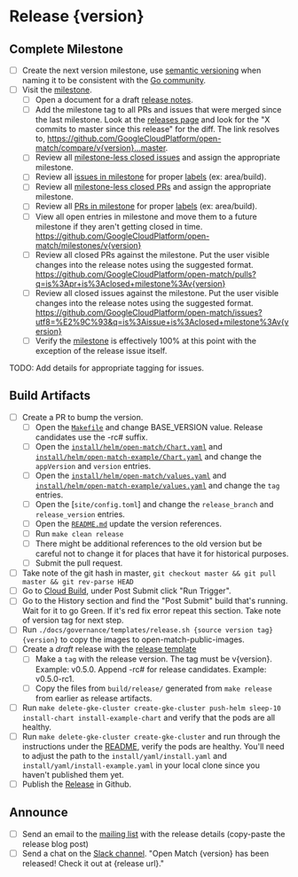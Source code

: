 # Release {version}

<!--
This is the release issue template. Make a copy of the markdown in this page
and copy it into a release issue. Fill in relevent values, found inside {}
{version} should be replaced with the version ie: 0.5.0.

There are 3 types of releases:
 * Release Candidates - 1.0.0-rc1
 * Full Releases - 1.2.0
 * Hot Fixes - 1.0.1

# Release Candidate and Full Release Process

1. Create a Release Issue from the [release issue template](./templates/release_issue.md).
1. Label the issue `kind/release`, and attach it to the milestone that it matches.
1. Complete all items in the release issue checklist.
1. Close the release issue.

# Hot Fix Process
 
1. Hotfixes will occur as needed, to be determined by those will commit access on the repository.
1. Create a Release Issue from the [release issue template](./templates/release_issue.md).
1. Label the issue `kind/release`, and attach it to the next upcoming milestone.
1. Complete all items in the release issue checklist.
1. Close the release issue.

!-->
Complete Milestone
------------------
- [ ] Create the next version milestone, use [semantic versioning](https://semver.org/) when naming it to be consistent with the [Go community](https://blog.golang.org/versioning-proposal).
- [ ] Visit the [milestone](https://github.com/GoogleCloudPlatform/open-match/milestone).
  - [ ] Open a document for a draft [release notes](release.md).
  - [ ] Add the milestone tag to all PRs and issues that were merged since the last milestone. Look at the [releases page](https://github.com/GoogleCloudPlatform/open-match/releases) and look for the "X commits to master since this release" for the diff. The link resolves to, https://github.com/GoogleCloudPlatform/open-match/compare/v{version}...master.
  - [ ] Review all [milestone-less closed issues](https://github.com/GoogleCloudPlatform/open-match/issues?q=is%3Aissue+is%3Aclosed+no%3Amilestone) and assign the appropriate milestone.
  - [ ] Review all [issues in milestone](https://github.com/GoogleCloudPlatform/open-match/milestones) for proper [labels](https://github.com/GoogleCloudPlatform/open-match/labels) (ex: area/build).
  - [ ] Review all [milestone-less closed PRs](https://github.com/GoogleCloudPlatform/open-match/pulls?q=is%3Apr+is%3Aclosed+no%3Amilestone) and assign the appropriate milestone.
  - [ ] Review all [PRs in milestone](https://github.com/GoogleCloudPlatform/open-match/milestones) for proper [labels](https://github.com/GoogleCloudPlatform/open-match/labels) (ex: area/build).
  - [ ] View all open entries in milestone and move them to a future milestone if they aren't getting closed in time. https://github.com/GoogleCloudPlatform/open-match/milestones/v{version}
  - [ ] Review all closed PRs against the milestone. Put the user visible changes into the release notes using the suggested format. https://github.com/GoogleCloudPlatform/open-match/pulls?q=is%3Apr+is%3Aclosed+milestone%3Av{version}
  - [ ] Review all closed issues against the milestone. Put the user visible changes into the release notes using the suggested format. https://github.com/GoogleCloudPlatform/open-match/issues?utf8=%E2%9C%93&q=is%3Aissue+is%3Aclosed+milestone%3Av{version}
  - [ ] Verify the [milestone](https://github.com/GoogleCloudPlatform/open-match/milestones) is effectively 100% at this point with the exception of the release issue itself.

TODO: Add details for appropriate tagging for issues.

Build Artifacts
---------------
- [ ] Create a PR to bump the version.
  - [ ] Open the [`Makefile`](makefile-version) and change BASE_VERSION value. Release candidates use the -rc# suffix.
  - [ ] Open the [`install/helm/open-match/Chart.yaml`](om-chart-yaml-version) and [`install/helm/open-match-example/Chart.yaml`](om-example-chart-yaml-version) and change the `appVersion` and `version` entries.
  - [ ] Open the [`install/helm/open-match/values.yaml`](om-values-yaml-version) and [`install/helm/open-match-example/values.yaml`](om-example-values-yaml-version) and change the `tag` entries.
  - [ ] Open the [`site/config.toml`]  and change the `release_branch` and `release_version` entries.
  - [ ] Open the [`README.md`](readme-deploy) update the version references.
  - [ ] Run `make clean release`
  - [ ] There might be additional references to the old version but be careful not to change it for places that have it for historical purposes.
  - [ ] Submit the pull request.
- [ ] Take note of the git hash in master, `git checkout master && git pull master && git rev-parse HEAD`
- [ ] Go to [Cloud Build](https://pantheon.corp.google.com/cloud-build/triggers?project=open-match-build), under Post Submit click "Run Trigger".
- [ ] Go to the History section and find the "Post Submit" build that's running. Wait for it to go Green. If it's red fix error repeat this section. Take note of version tag for next step.
- [ ] Run `./docs/governance/templates/release.sh {source version tag} {version}` to copy the images to open-match-public-images.
- [ ] Create a *draft* release with the [release template][release-template]
  - [ ] Make a `tag` with the release version. The tag must be v{version}. Example: v0.5.0. Append -rc# for release candidates. Example: v0.5.0-rc1.
  - [ ] Copy the files from `build/release/` generated from `make release` from earlier as release artifacts.
- [ ] Run `make delete-gke-cluster create-gke-cluster push-helm sleep-10 install-chart install-example-chart` and verify that the pods are all healthy.
- [ ] Run `make delete-gke-cluster create-gke-cluster` and run through the instructions under the [README](readme-deploy), verify the pods are healthy. You'll need to adjust the path to the `install/yaml/install.yaml` and `install/yaml/install-example.yaml` in your local clone since you haven't published them yet.
- [ ] Publish the [Release](om-release) in Github.

Announce
--------
- [ ] Send an email to the [mailing list](mailing-list-post) with the release details (copy-paste the release blog post)
- [ ] Send a chat on the [Slack channel](om-slack). "Open Match {version} has been released! Check it out at {release url}."

[om-slack]: https://open-match.slack.com/
[mailing-list-post]: https://groups.google.com/forum/#!newtopic/open-match-discuss
[release-template]: https://github.com/GoogleCloudPlatform/open-match/blob/master/docs/governance/templates/release.md
[makefile-version]: https://github.com/GoogleCloudPlatform/open-match/blob/master/Makefile#L53
[om-example-chart-yaml-version]: https://github.com/GoogleCloudPlatform/open-match/blob/master/install/helm/open-match/Chart.yaml#L16
[om-example-values-yaml-version]: https://github.com/GoogleCloudPlatform/open-match/blob/master/install/helm/open-match/values.yaml#L16
[om-example-chart-yaml-version]: https://github.com/GoogleCloudPlatform/open-match/blob/master/install/helm/open-match-example/Chart.yaml#L16
[om-example-values-yaml-version]: https://github.com/GoogleCloudPlatform/open-match/blob/master/install/helm/open-match-example/values.yaml#L16
[om-release]: https://github.com/GoogleCloudPlatform/open-match/releases/new
[readme-deploy]: https://github.com/GoogleCloudPlatform/open-match/blob/master/README.md#deploy-to-kubernetes
